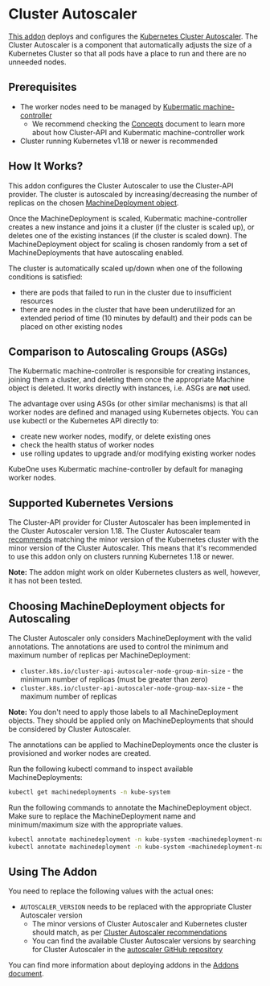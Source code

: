 # Cluster Autoscaler

[This addon][addon] deploys and configures the
[Kubernetes Cluster Autoscaler][autoscaler]. The Cluster Autoscaler is
a component that automatically adjusts the size of a Kubernetes Cluster so that
all pods have a place to run and there are no unneeded nodes.

## Prerequisites

* The worker nodes need to be managed by
  [Kubermatic machine-controller][machine-controller]
  * We recommend checking the [Concepts][docs-concepts] document to learn more
    about how Cluster-API and Kubermatic machine-controller work
* Cluster running Kubernetes v1.18 or newer is recommended

## How It Works?

This addon configures the Cluster Autoscaler to use the Cluster-API provider.
The cluster is autoscaled by increasing/decreasing the number of replicas on
the chosen [MachineDeployment object][docs-machinedeployment].

Once the MachineDeployment is scaled, Kubermatic machine-controller creates a
new instance and joins it a cluster (if the cluster is scaled up), or deletes
one of the existing instances (if the cluster is scaled down).
The MachineDeployment object for scaling is chosen randomly from a set of
MachineDeployments that have autoscaling enabled.

The cluster is automatically scaled up/down when one of the following
conditions is satisfied:

* there are pods that failed to run in the cluster due to insufficient
  resources
* there are nodes in the cluster that have been underutilized for an extended
  period of time (10 minutes by default) and their pods can be placed on other
  existing nodes

## Comparison to Autoscaling Groups (ASGs)

The Kubermatic machine-controller is responsible for creating instances,
joining them a cluster, and deleting them once the appropriate Machine object
is deleted. It works directly with instances, i.e. ASGs are **not** used.

The advantage over using ASGs (or other similar mechanisms) is that all worker
nodes are defined and managed using Kubernetes objects. You can use kubectl or
the Kubernetes API directly to:

* create new worker nodes, modify, or delete existing ones
* check the health status of worker nodes
* use rolling updates to upgrade and/or modifying existing worker nodes

KubeOne uses Kubermatic machine-controller by default for managing worker
nodes.

## Supported Kubernetes Versions

The Cluster-API provider for Cluster Autoscaler has been implemented in the
Cluster Autoscaler version 1.18. The Cluster Autoscaler team
[recommends][recommended-autoscaler-versions] matching the minor version of the
Kubernetes cluster with the minor version of the Cluster Autoscaler. This means
that it's recommended to use this addon only on clusters running Kubernetes
1.18 or newer.

**Note:** The addon might work on older Kubernetes clusters as well, however,
it has not been tested.

## Choosing MachineDeployment objects for Autoscaling

The Cluster Autoscaler only considers MachineDeployment with the valid 
annotations. The annotations are used to control the minimum and maximum number
of replicas per MachineDeployment:

* `cluster.k8s.io/cluster-api-autoscaler-node-group-min-size` - the minimum
  number of replicas (must be greater than zero)
* `cluster.k8s.io/cluster-api-autoscaler-node-group-max-size` - the maximum
  number of replicas

**Note:** You don't need to apply those labels to all MachineDeployment
objects. They should be applied only on MachineDeployments that should be
considered by Cluster Autoscaler.

The annotations can be applied to MachineDeployments once the cluster is
provisioned and worker nodes are created.

Run the following kubectl command to inspect available MachineDeployments:

```bash
kubectl get machinedeployments -n kube-system
```

Run the following commands to annotate the MachineDeployment object. Make sure
to replace the MachineDeployment name and minimum/maximum size with the
appropriate values.

```bash
kubectl annotate machinedeployment -n kube-system <machinedeployment-name> cluster.k8s.io/cluster-api-autoscaler-node-group-min-size="<min-size>"
kubectl annotate machinedeployment -n kube-system <machinedeployment-name> cluster.k8s.io/cluster-api-autoscaler-node-group-max-size="<max-size>"
```

## Using The Addon

You need to replace the following values with the actual ones:

* `AUTOSCALER_VERSION` needs to be replaced with the appropriate Cluster
  Autoscaler version
  * The minor versions of Cluster Autoscaler and Kubernetes cluster should
    match, as per
    [Cluster Autoscaler recommendations][recommended-autoscaler-versions]
  * You can find the available Cluster Autoscaler versions by searching for
    Cluster Autoscaler in the
    [autoscaler GitHub repository][autoscaler-releases]

You can find more information about deploying addons in the
[Addons document][using-addons].

[addon]: ./cluster-autoscaler.yaml
[autoscaler]: https://github.com/kubernetes/autoscaler/tree/master/cluster-autoscaler
[machine-controller]: https://github.com/kubermatic/machine-controller
[docs-concepts]: https://docs.kubermatic.com/kubeone/v1.0/concepts/
[docs-machinedeployment]: https://docs.kubermatic.com/kubeone/v1.0/concepts/#machinedeployments
[recommended-autoscaler-versions]: https://github.com/kubernetes/autoscaler/tree/master/cluster-autoscaler#releases
[autoscaler-releases]: https://github.com/kubernetes/autoscaler/releases
[using-addons]: https://docs.kubermatic.com/kubeone/v1.0/advanced/addons/
